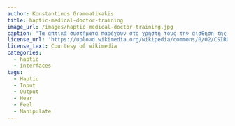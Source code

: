 ```yaml
---
author: Konstantinos Grammatikakis
title: haptic-medical-doctor-training
image_url: /images/haptic-medical-doctor-training.jpg
caption: 'Τα απτικά συστήματα παρέχουν στο χρήστη τους την αισθηση της αφής. Εδώ απεικονίζεται ένα απτικό εικονικό σύστημα με ενσωματωμένη 3D απεικόνιση, για εκπαίδευση Ιατρών. Ο χρήστης μπορεί να δεί, να επεξεργαστεί και να νιώσει αντικείμενα τριών διαστάσεων, χρησιμοποιώντας εργαλεία που παρέχουν ανάδραση, ώστε να δημιουργείται εικονικά η αίσθηση της αφής'
license_url: 'https://upload.wikimedia.org/wikipedia/commons/0/02/CSIRO_ScienceImage_3361_Dr_Tony_Adriannsen_demonstrates_the_unique_qualities_of_the_CSIRO_Haptic_workbench_in_the_training_of_student_doctors.jpg'
license_text: Courtesy of wikimedia
categories:
  - haptic
  - interfaces
tags:
  - Haptic
  - Input
  - Output
  - Hear
  - Feel
  - Manipulate
---
```

